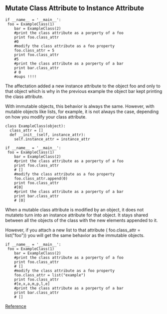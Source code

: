 ## Mutate Class Attribute to Instance Attribute ## 

```
if __name__ = '__main__':
 foo = ExampleClass(1)
    bar = ExampleClass(2)
    #print the class attribute as a porperty of a foo
    print foo.class_attr
    #0
    #modify the class attribute as a foo property
    foo.class_attr = 5
    print foo.class_attr
    #5
    #print the class attribute as a porperty of a bar
    print bar.class_attr
    # 0 
    #oups !!!!

```

The affectation added a new instance attribute to the object foo and only to that object which is why in the previous example the object bar kept printing the class attribute.

With immutable objects, this behavior is always the same. However, with mutable objects like lists, for example, it is not always the case, depending on how you modify your class attribute.

```
class ExampleClass(object):
  class_attr = []
  def __init__(self, instance_attr):
    self.instance_attr = instance_attr

```

```
if __name__ = '__main__':
 foo = ExampleClass(1)
    bar = ExampleClass(2)
    #print the class attribute as a porperty of a foo
    print foo.class_attr
    # []
    #modify the class attribute as a foo property
    foo.class_attr.append(0)
    print foo.class_attr
    #[0]
    #print the class attribute as a porperty of a bar
    print bar.class_attr
    # [0]
```

When a mutable class attribute is modified by an object, it does not mutateto turn into an instance attribute for that object. It stays shared between all the objects of the class with the new elements appended to it.

However, if you attach a new list to that attribute ( foo.class_attr = list("foo")) you will get the same behavior as the immutable objects.

```
if __name__ = '__main__':
 foo = ExampleClass(1)
    bar = ExampleClass(2)
    #print the class attribute as a porperty of a foo
    print foo.class_attr
    # []
    #modify the class attribute as a foo property
    foo.class_attr = list("example") 
    print foo.class_attr
    #[e,x,a,m,p,l,e]
    #print the class attribute as a porperty of a bar
    print bar.class_attr
    # []

```

[Reference](https://dzone.com/articles/python-class-attributes-vs-instance-attributes)
